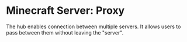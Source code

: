 # Minecraft Server: Proxy

The hub enables connection between multiple servers. It allows users to pass between them without leaving the "server".
